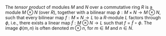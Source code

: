 The *tensor product* of modules $M$ and $N$ over a commutative ring $R$ is a module $M \otimes N$ (over $R$), together with a bilinear map $\phi: M \times N \to M \otimes N$, such that every bilinear map $f: M \times N \to L$ to a $R$-module $L$ factors through $\phi$, i.e., there exists a linear map $\tilde{f}: M \otimes N \to L$ such that $f = \tilde{f} \circ \phi$. The image $\phi(m, n)$ is often denoted $m \otimes n$, for $m \in M$ and $n \in N$.
